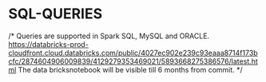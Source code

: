 # SQL-QUERIES
/* Queries are supported in Spark SQL, MySQL and ORACLE.
 https://databricks-prod-cloudfront.cloud.databricks.com/public/4027ec902e239c93eaaa8714f173bcfc/2874604906009839/4129279353469021/5893668275386576/latest.html
 The data bricksnotebook will be visible till 6 months from commit. */
